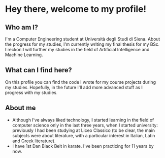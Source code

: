 <h1>Hey there, welcome to my profile!</h1>

<h2>Who am I?</h2>
I'm a Computer Engineering student at Università degli Studi di Siena. About the progress for my studies, I'm currently writing my final thesis for my BSc. 
I reckon I will further my studies in the field of Artificial Intelligence and Machine Learning.

<h2>What can I find here?</h2>
On this profile you can find the code I wrote for my course projects during my studies. Hopefully, in the future I'll add more advanced stuff as I progress with my studies.

<h2>About me</h2>
<ul>
  <li>Although I've always liked technology, I started learning in the field of computer science only in the last three years, when I started university: previously I had been studying at Liceo Classico (to be clear, the main subjects were about literature, with a particular interest in Italian, Latin and Greek literature).</li>
  <li>I have 1st Dan Black Belt in karate. I've been practicing for 11 years by now.</li>
</ul>


<!---
- 👋 Hi, I’m @lnigi
- 👀 I’m interested in ...
- 🌱 I’m currently learning ...
- 💞️ I’m looking to collaborate on ...
- 📫 How to reach me ...
- ⚡ Fun fact: ...

--->
<!---
lnigi/lnigi is a ✨ special ✨ repository because its `README.md` (this file) appears on your GitHub profile.
You can click the Preview link to take a look at your changes.
--->
